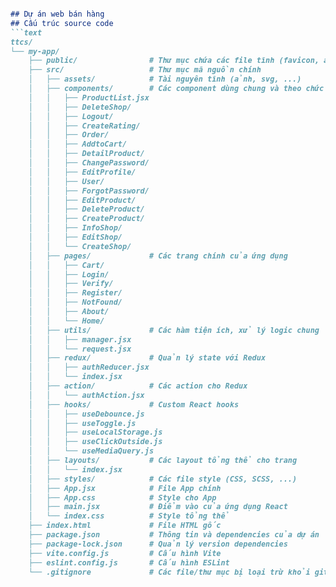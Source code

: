 ```markdown

## Dự án web bán hàng 
## Cấu trúc source code
```text
ttcs/
└── my-app/
    ├── public/                # Thư mục chứa các file tĩnh (favicon, ảnh, v.v.)
    ├── src/                   # Thư mục mã nguồn chính
    │   ├── assets/            # Tài nguyên tĩnh (ảnh, svg, ...)
    │   ├── components/        # Các component dùng chung và theo chức năng
    │   │   ├── ProductList.jsx
    │   │   ├── DeleteShop/
    │   │   ├── Logout/
    │   │   ├── CreateRating/
    │   │   ├── Order/
    │   │   ├── AddtoCart/
    │   │   ├── DetailProduct/
    │   │   ├── ChangePassword/
    │   │   ├── EditProfile/
    │   │   ├── User/
    │   │   ├── ForgotPassword/
    │   │   ├── EditProduct/
    │   │   ├── DeleteProduct/
    │   │   ├── CreateProduct/
    │   │   ├── InfoShop/
    │   │   ├── EditShop/
    │   │   └── CreateShop/
    │   ├── pages/             # Các trang chính của ứng dụng
    │   │   ├── Cart/
    │   │   ├── Login/
    │   │   ├── Verify/
    │   │   ├── Register/
    │   │   ├── NotFound/
    │   │   ├── About/
    │   │   └── Home/
    │   ├── utils/             # Các hàm tiện ích, xử lý logic chung
    │   │   ├── manager.jsx
    │   │   └── request.jsx
    │   ├── redux/             # Quản lý state với Redux
    │   │   ├── authReducer.jsx
    │   │   └── index.jsx
    │   ├── action/            # Các action cho Redux
    │   │   └── authAction.jsx
    │   ├── hooks/             # Custom React hooks
    │   │   ├── useDebounce.js
    │   │   ├── useToggle.js
    │   │   ├── useLocalStorage.js
    │   │   ├── useClickOutside.js
    │   │   └── useMediaQuery.js
    │   ├── layouts/           # Các layout tổng thể cho trang
    │   │   └── index.jsx
    │   ├── styles/            # Các file style (CSS, SCSS, ...)
    │   ├── App.jsx            # File App chính
    │   ├── App.css            # Style cho App
    │   ├── main.jsx           # Điểm vào của ứng dụng React
    │   └── index.css          # Style tổng thể
    ├── index.html             # File HTML gốc
    ├── package.json           # Thông tin và dependencies của dự án
    ├── package-lock.json      # Quản lý version dependencies
    ├── vite.config.js         # Cấu hình Vite
    ├── eslint.config.js       # Cấu hình ESLint
    └── .gitignore             # Các file/thư mục bị loại trừ khỏi git
    
